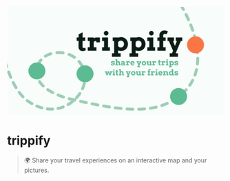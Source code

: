 ![trippify](GH.png)

# trippify

> 🌍 Share your travel experiences on an interactive map and your pictures.
